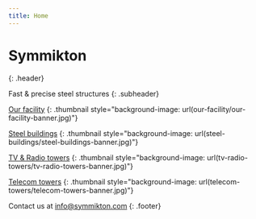 ```yaml
---
title: Home
---
```


# Symmikton
{: .header}

Fast & precise steel structures
{: .subheader}

[Our facility](our-facility/index.html)
{: .thumbnail style="background-image: url(our-facility/our-facility-banner.jpg)"}

[Steel buildings](steel-buildings/index.html)
{: .thumbnail style="background-image: url(steel-buildings/steel-buildings-banner.jpg)"}

[TV & Radio towers](tv-radio-towers/index.html)
{: .thumbnail style="background-image: url(tv-radio-towers/tv-radio-towers-banner.jpg)"}

[Telecom towers](telecom-towers/index.html)
{: .thumbnail style="background-image: url(telecom-towers/telecom-towers-banner.jpg)"}

Contact us at [info@symmikton.com](mailto:info@symmikton.com)
{: .footer}
